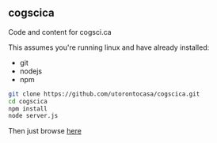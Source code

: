 ## cogscica
  
Code and content for cogsci.ca  
  
This assumes you're running linux and have already installed:
* git
* nodejs
* npm

  
```bash
git clone https://github.com/utorontocasa/cogscica.git
cd cogscica
npm install
node server.js
```

  
Then just browse <a href="http://localhost:8080">here</a>  
